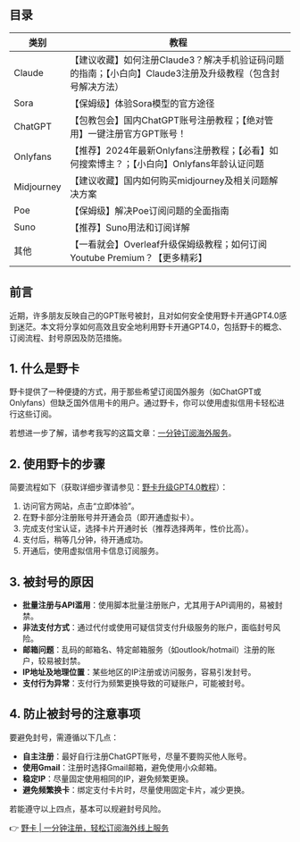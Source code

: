## 目录

| 类别      | 教程                                                         |
|-----------|------------------------------------------------------------|
| Claude    | 【建议收藏】如何注册Claude3？解决手机验证码问题的指南；【小白向】Claude3注册及升级教程（包含封号解决方法） |
| Sora      | 【保姆级】体验Sora模型的官方途径                           |
| ChatGPT   | 【包教包会】国内ChatGPT账号注册教程；【绝对管用】一键注册官方GPT账号！ |
| Onlyfans  | 【推荐】2024年最新Onlyfans注册教程；【必看】如何搜索博主？；【小白向】Onlyfans年龄认证问题 |
| Midjourney| 【建议收藏】国内如何购买midjourney及相关问题解决方案       |
| Poe       | 【保姆级】解决Poe订阅问题的全面指南                         |
| Suno      | 【推荐】Suno用法和订阅详解                                 |
| 其他      | 【一看就会】Overleaf升级保姆级教程；如何订阅Youtube Premium？【更多精彩】 |

## 前言

近期，许多朋友反映自己的GPT账号被封，且对如何安全使用野卡开通GPT4.0感到迷茫。本文将分享如何高效且安全地利用野卡开通GPT4.0，包括野卡的概念、订阅流程、封号原因及防范措施。

## 1. 什么是野卡

野卡提供了一种便捷的方式，用于那些希望订阅国外服务（如ChatGPT或Onlyfans）但缺乏国外信用卡的用户。通过野卡，你可以使用虚拟信用卡轻松进行这些订阅。

若想进一步了解，请参考我写的这篇文章：[一分钟订阅海外服务](https://bit.ly/bewildcard)。

## 2. 使用野卡的步骤

简要流程如下（获取详细步骤请参见：[野卡升级GPT4.0教程](https://bit.ly/bewildcard)）：

1. 访问官方网站，点击“立即体验”。
2. 在野卡部分注册账号并开通会员（即开通虚拟卡）。
3. 完成支付宝认证，选择卡片开通时长（推荐选择两年，性价比高）。
4. 支付后，稍等几分钟，待开通成功。
5. 开通后，使用虚拟信用卡信息订阅服务。

## 3. 被封号的原因

- **批量注册与API滥用**：使用脚本批量注册账户，尤其用于API调用的，易被封禁。
- **非法支付方式**：通过代付或使用可疑信贷支付升级服务的账户，面临封号风险。
- **邮箱问题**：乱码的邮箱名、特定邮箱服务（如outlook/hotmail）注册的账户，较易被封禁。
- **IP地址及地理位置**：某些地区的IP注册或访问服务，容易引发封号。
- **支付行为异常**：支付行为频繁更换导致的可疑账户，可能被封号。

## 4. 防止被封号的注意事项

要避免封号，需遵循以下几点：

- **自主注册**：最好自行注册ChatGPT账号，尽量不要购买他人账号。
- **使用Gmail**：注册时选择Gmail邮箱，避免使用小众邮箱。
- **稳定IP**：尽量固定使用相同的IP，避免频繁更换。
- **避免频繁换卡**：绑定支付卡片时，尽量使用固定卡片，减少更换。

若能遵守以上四点，基本可以规避封号风险。

👉 [野卡 | 一分钟注册，轻松订阅海外线上服务](https://bit.ly/bewildcard)